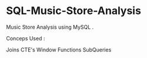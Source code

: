# SQL-Music-Store-Analysis

Music Store Analysis using MySQL . 

Conceps Used :

Joins 
CTE's
Window Functions 
SubQueries 
